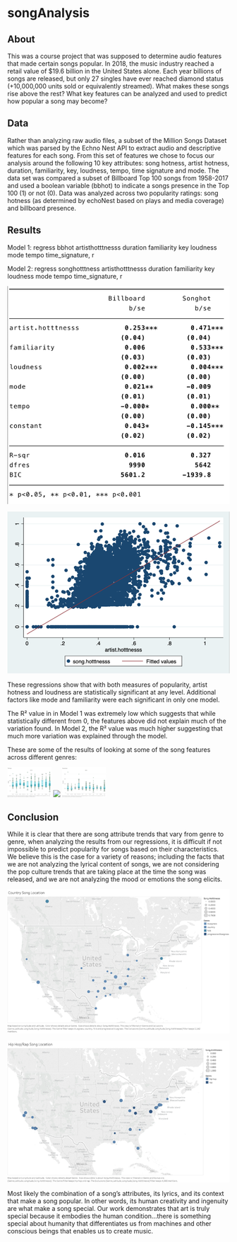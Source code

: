 # songAnalysis

## About
This was a course project that was supposed to determine audio features that made certain songs popular. In 2018, the music industry reached a retail value of $19.6 billion in the United States alone. Each year billions of songs are released, but only 27 singles have ever reached diamond status (+10,000,000 units sold or equivalently streamed). What makes these songs rise above the rest? What key features can be analyzed and used to predict how popular a song may become?

## Data

Rather than analyzing raw audio files, a subset of the Million Songs Dataset which was parsed by the Echno Nest API to extract audio and descriptive features for each song. From this set of features we chose to focus our analysis around the following 10 key attributes: song hotness, artist hotness, duration, familiarity, key, loudness, tempo, time signature  and mode. The data set was compared a subset of Billboard Top 100 songs from 1958-2017 and used a boolean variable (bbhot) to indicate a songs presence in the Top 100 (1) or not (0). Data was analyzed across two popularity ratings: song hotness (as determined by echoNest based on plays and media coverage) and billboard presence.

## Results

Model 1: regress bbhot artisthotttnesss duration familiarity key loudness mode tempo time_signature, r
 
Model 2: regress songhotttness artisthotttnesss duration familiarity key loudness mode 
tempo time_signature, r

 <p align="center"> 
    <img src="screenshots/stats.png">
 </p>
 
 <p align="center"> 
    <img src="screenshots/regression.png">
 </p>

These regressions show that with both measures of popularity, artist hotness and loudness are statistically significant at any level. Additional factors like mode and familiarity were each significant in only one model.

The R² value in in Model 1 was extremely low which suggests that while statistically different from 0, the features above did not explain much of the variation found. In Model 2, the R² value was much higher suggesting that much more variation was explained through the model.

These are some of the results of looking at some of the song features across different genres:
<p float="left">
  <img src="screenshots/Tempo.png" width="100" />
  <img src="screenshots/Loudness.png" width="100" /> 
  <img src="screenshots/Duration.png" width="100" />
</p>


## Conclusion 

While it is clear that there are song attribute trends that vary from genre to genre, when analyzing the results from our regressions, it is difficult if not impossible to predict popularity for songs based on their characteristics. We believe this is the case for a variety of reasons; including the facts that  we are not analyzing the lyrical content of songs, we are not considering the pop culture trends that are taking place at the time the song was released, and we are not analyzing the mood or emotions the song elicits. 
 <p align="center"> 
    <img src="screenshots/US-Country.png">
 </p>
  <p align="center"> 
    <img src="screenshots/US-HipHop.png">
 </p>
 
Most likely the combination of a song’s attributes, its lyrics, and its context that make a song popular. In other words, its human creativity and ingenuity are what make a song special. Our work demonstrates that art is truly special because it embodies the human condition...there is something special about humanity that differentiates us from machines and other conscious beings that enables us to create music. 
